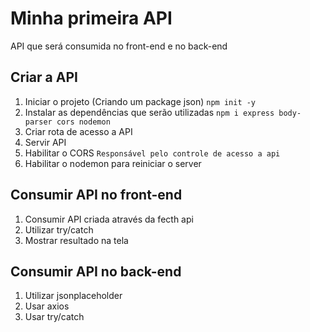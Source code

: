 # Minha primeira API
 API que será consumida no front-end e no back-end

## Criar a API
 1. Iniciar o projeto (Criando um package json) `npm init -y`
 2. Instalar as dependências que serão utilizadas `npm i express body-parser cors nodemon`
 3. Criar rota de acesso a API
 4. Servir API
 5. Habilitar o CORS `Responsável pelo controle de acesso a api`
 6. Habilitar o nodemon para reiniciar o server

## Consumir API no front-end
1. Consumir API criada através da fecth api 
2. Utilizar try/catch
3. Mostrar resultado na tela

## Consumir API no back-end
1. Utilizar jsonplaceholder
2. Usar axios
3. Usar try/catch


